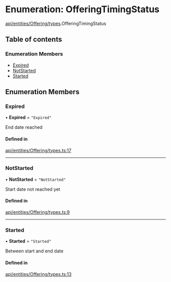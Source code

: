 # Enumeration: OfferingTimingStatus

[api/entities/Offering/types](../wiki/api.entities.Offering.types).OfferingTimingStatus

## Table of contents

### Enumeration Members

- [Expired](../wiki/api.entities.Offering.types.OfferingTimingStatus#expired)
- [NotStarted](../wiki/api.entities.Offering.types.OfferingTimingStatus#notstarted)
- [Started](../wiki/api.entities.Offering.types.OfferingTimingStatus#started)

## Enumeration Members

### Expired

• **Expired** = ``"Expired"``

End date reached

#### Defined in

[api/entities/Offering/types.ts:17](https://github.com/PolymeshAssociation/polymesh-sdk/blob/079537ad/src/api/entities/Offering/types.ts#L17)

___

### NotStarted

• **NotStarted** = ``"NotStarted"``

Start date not reached yet

#### Defined in

[api/entities/Offering/types.ts:9](https://github.com/PolymeshAssociation/polymesh-sdk/blob/079537ad/src/api/entities/Offering/types.ts#L9)

___

### Started

• **Started** = ``"Started"``

Between start and end date

#### Defined in

[api/entities/Offering/types.ts:13](https://github.com/PolymeshAssociation/polymesh-sdk/blob/079537ad/src/api/entities/Offering/types.ts#L13)
